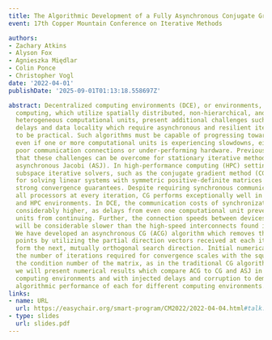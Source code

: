 ```yaml
---
title: The Algorithmic Development of a Fully Asynchronous Conjugate Gradient Method
event: 17th Copper Mountain Conference on Iterative Methods

authors:
- Zachary Atkins
- Alyson Fox
- Agnieszka Międlar
- Colin Ponce
- Christopher Vogl
date: '2022-04-01'
publishDate: '2025-09-01T01:13:18.558697Z'

abstract: Decentralized computing environments (DCE), or environments, such as edge
  computing, which utilize spatially distributed, non-hierarchical, and potentially
  heterogeneous computational units, present additional challenges such as communication
  delays and data locality which require asynchronous and resilient iterative methods
  to be practical. Such algorithms must be capable of progressing toward a solution
  even if one or more computational units is experiencing slowdowns, either due to
  poor communication connections or under-performing hardware. Previous work has shown
  that these challenges can be overcome for stationary iterative methods, such as
  asynchronous Jacobi (ASJ). In high-performance computing (HPC) settings, Krylov
  subspace iterative solvers, such as the conjugate gradient method (CG), are preferred
  for solving linear systems with symmetric positive-definite matrices due to their
  strong convergence guarantees. Despite requiring synchronous communication across
  all processors at every iteration, CG performs exceptionally well in shared memory
  and HPC environments. In DCE, the communication costs of synchronization may be
  considerably higher, as delays from even one computational unit prevent any other
  units from continuing. Further, the connection speeds between devices in edge computing
  will be considerable slower than the high-speed interconnects found in the HPC setting.
  We have developed an asynchronous CG (ACG) algorithm which removes these synchronization
  points by utilizing the partial direction vectors received at each iteration to
  form the next, mutually orthogonal search direction. Initial numerical results demonstrate
  the number of iterations required for convergence scales with the square root of
  the condition number of the matrix, as in the traditional CG algorithm. Further,
  we will present numerical results which compare ACG to CG and ASJ in both reliable
  computing environments and with injected delays and corruption to demonstrate the
  algorithmic performance of each for different computing environments.
links:
- name: URL
  url: https://easychair.org/smart-program/CM2022/2022-04-04.html#talk:187908
- type: slides
  url: slides.pdf
---
```

